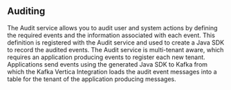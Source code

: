 ## Auditing

The Audit service allows you to audit user and system actions by defining the required events and the information associated with each event.
This definition is registered with the Audit service and used to create a Java SDK to record the audited events. The Audit service is multi-tenant
aware, which requires an application producing events to register each new tenant. Applications send events using the generated Java SDK to
Kafka from which the Kafka Vertica Integration loads the audit event messages into a table for the tenant of the application producing
messages.